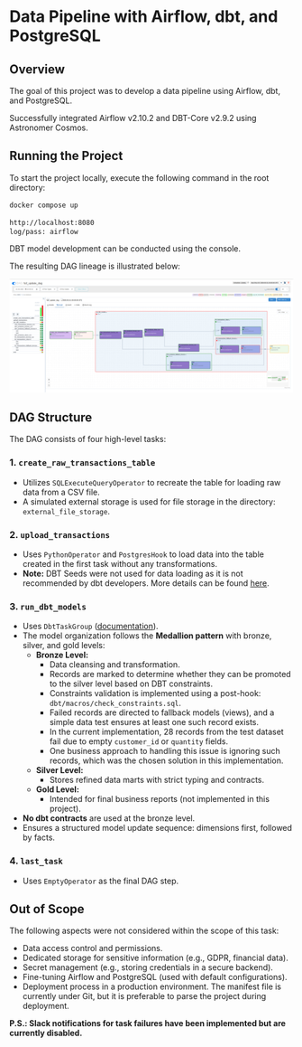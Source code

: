 # Data Pipeline with Airflow, dbt, and PostgreSQL

## Overview
The goal of this project was to develop a data pipeline using Airflow, dbt, and PostgreSQL.

Successfully integrated Airflow v2.10.2 and DBT-Core v2.9.2 using Astronomer Cosmos.

## Running the Project
To start the project locally, execute the following command in the root directory:

```sh
docker compose up
```
```
http://localhost:8080
log/pass: airflow
```

DBT model development can be conducted using the console.

The resulting DAG lineage is illustrated below:

![Here should be an image](https://github.com/dubovikai/dbt_airflow_postgres/blob/master/dag.png?raw=true)

## DAG Structure
The DAG consists of four high-level tasks:

### 1. `create_raw_transactions_table`
- Utilizes `SQLExecuteQueryOperator` to recreate the table for loading raw data from a CSV file.
- A simulated external storage is used for file storage in the directory: `external_file_storage`.

### 2. `upload_transactions`
- Uses `PythonOperator` and `PostgresHook` to load data into the table created in the first task without any transformations.
- **Note:** DBT Seeds were not used for data loading as it is not recommended by dbt developers. More details can be found [here](https://docs.getdbt.com/docs/build/seeds#faqs).

### 3. `run_dbt_models`
- Uses `DbtTaskGroup` ([documentation](https://astronomer.github.io/astronomer-cosmos/index.html)).
- The model organization follows the **Medallion pattern** with bronze, silver, and gold levels:
  - **Bronze Level:**
    - Data cleansing and transformation.
    - Records are marked to determine whether they can be promoted to the silver level based on DBT constraints.
    - Constraints validation is implemented using a post-hook: `dbt/macros/check_constraints.sql`.
    - Failed records are directed to fallback models (views), and a simple data test ensures at least one such record exists.
    - In the current implementation, 28 records from the test dataset fail due to empty `customer_id` or `quantity` fields.
    - One business approach to handling this issue is ignoring such records, which was the chosen solution in this implementation.
  - **Silver Level:**
    - Stores refined data marts with strict typing and contracts.
  - **Gold Level:**
    - Intended for final business reports (not implemented in this project).
- **No dbt contracts** are used at the bronze level.
- Ensures a structured model update sequence: dimensions first, followed by facts.

### 4. `last_task`
- Uses `EmptyOperator` as the final DAG step.

## Out of Scope
The following aspects were not considered within the scope of this task:
- Data access control and permissions.
- Dedicated storage for sensitive information (e.g., GDPR, financial data).
- Secret management (e.g., storing credentials in a secure backend).
- Fine-tuning Airflow and PostgreSQL (used with default configurations).
- Deployment process in a production environment. The manifest file is currently under Git, but it is preferable to parse the project during deployment.

**P.S.: Slack notifications for task failures have been implemented but are currently disabled.**

